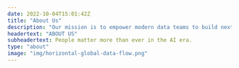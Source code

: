 ```yaml
---
date: 2022-10-04T15:01:42Z
title: "About Us"
description: "Our mission is to empower modern data teams to build next-generation apps, APIs, and models quickly, reliably, and securely. We help developers and organizations unlock value and growth by getting the right data to the right process at the right time and place. As specialists who occupy the unique intersection of cloud native computing, event-driven data systems, and machine learning, we aim to create shared tools across technical teams that encourage collaboration, empathy, and curiosity."
headertext: "ABOUT US"
subheadertext: People matter more than ever in the AI era.
type: "about"
image: "img/horizontal-global-data-flow.png"
---
```

